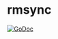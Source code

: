 # rmsync

[![GoDoc](https://godoc.org/github.com/Maaarcocr/rmsync?status.svg)](https://godoc.org/github.com/Maaarcocr/rmsync)
